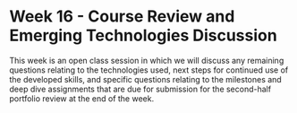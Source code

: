 <!---------------------------------------------------------------------------->
<!-- Week 16 ----------------------------------------------------------------->
<!---------------------------------------------------------------------------->
<!--
# Week 16 -  # {#week16}

## Class Prep ## {#week16-prep}

## Reference Materials ## {#week16-reference}

## Weekly Milestone - ## {#week16-milestone}

## Deep Dive - ## {#week16-deepDive}

## Peer Review - ## {#week16-peerReview}
-->

# Week 16 - Course Review and Emerging Technologies Discussion

This week is an open class session in which we will discuss any remaining questions relating to the technologies used, next steps for continued use of the developed skills, and specific questions relating to the milestones and deep dive assignments that are due for submission for the second-half portfolio review at the end of the week. 